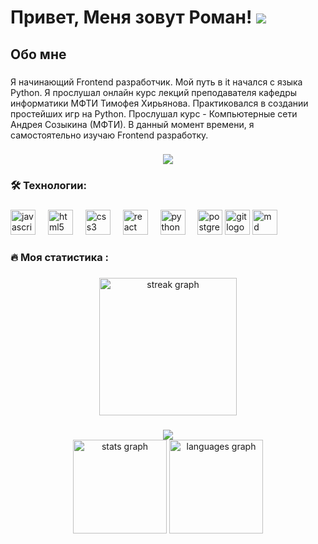 # Привет, Меня зовут Роман! ![](https://user-images.githubusercontent.com/18350557/176309783-0785949b-9127-417c-8b55-ab5a4333674e.gif)

## Обо мне

###

<p align="left">Я начинающий Frontend разработчик. Мой путь в it начался с языка Python. Я прослушал онлайн курс лекций преподавателя кафедры информатики МФТИ Тимофея Хирьянова. 
Практиковался в создании простейших игр на Python. Прослушал курс - Компьютерные сети Андрея Созыкина (МФТИ). В данный момент времени, я самостоятельно изучаю Frontend разработку.<p>

###

<div align="center">
  <img src="https://visitor-badge.laobi.icu/badge?page_id=dobrokvashinroman.dobrokvashinroman&"  />
</div>

###

<h3 align="left">🛠 Технологии:</h3>

###

<div align="left">
  <img src="https://cdn.jsdelivr.net/gh/devicons/devicon/icons/javascript/javascript-original.svg" height="40" alt="javascript logo"  />
  <img width="12" />
  <img src="https://cdn.jsdelivr.net/gh/devicons/devicon/icons/html5/html5-original.svg" height="40" alt="html5 logo"  />
  <img width="12" />
  <img src="https://cdn.jsdelivr.net/gh/devicons/devicon/icons/css3/css3-original.svg" height="40" alt="css3 logo"  />
  <img width="12" />
  <img src="https://cdn.jsdelivr.net/gh/devicons/devicon/icons/react/react-original.svg" height="40" alt="react logo"  />
  <img width="12" />
  <img src="https://skillicons.dev/icons?i=py" height="40" alt="python logo"  />
  <img width="12" />
  <img src="https://skillicons.dev/icons?i=postgres" height="40" alt="postgresql logo"  />
  <img src="https://skillicons.dev/icons?i=git" height="40" alt="git logo"  />
  <img src="https://skillicons.dev/icons?i=md" height="40" alt="md logo"  />
</div>

###

<h3 align="left">🔥   Моя статистика :</h3>

###

<div align="center">
  <img src="https://streak-stats.demolab.com?user=dobrokvashinroman&locale=en&mode=daily&theme=dark&hide_border=false&border_radius=5&order=3" height="220" alt="streak graph"  />
</div>

###

<div align="center">
  <img src="https://github-readme-stats.vercel.app/api?username=###

###

<div align="center">
  <img src="https://github-readme-stats.vercel.app/api?username=dobrokvashinroman&hide_title=false&hide_rank=false&show_icons=true&include_all_commits=true&count_private=true&disable_animations=false&theme=dracula&locale=en&hide_border=false&order=1" height="150" alt="stats graph"  />
  <img src="https://github-readme-stats.vercel.app/api/top-langs?username=dobrokvashinroman&locale=en&hide_title=false&layout=compact&card_width=320&langs_count=5&theme=dracula&hide_border=false&order=2" height="150" alt="languages graph"  />
</div>
